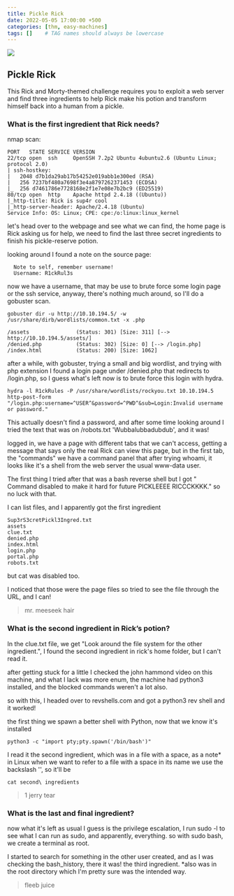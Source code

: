 ```yaml
---
title: Pickle Rick
date: 2022-05-05 17:00:00 +500
categories: [thm, easy-machines]
tags: []    # TAG names should always be lowercase
---
```


![](https://i.imgur.com/o9pyhyU.jpg)

## Pickle Rick

This Rick and Morty-themed challenge requires you to exploit a web server and find three ingredients to help Rick make his potion and transform himself back into a human from a pickle.


### What is the first ingredient that Rick needs?

nmap scan:
```
PORT   STATE SERVICE VERSION
22/tcp open  ssh     OpenSSH 7.2p2 Ubuntu 4ubuntu2.6 (Ubuntu Linux; protocol 2.0)
| ssh-hostkey: 
|   2048 d7b1da29ab17b54252e019abb1e300ed (RSA)
|   256 7237bf480a7698f3e4a8797262371453 (ECDSA)
|_  256 d7461786e7728168e2f1e7e08e7b2bc9 (ED25519)
80/tcp open  http    Apache httpd 2.4.18 ((Ubuntu))
|_http-title: Rick is sup4r cool
|_http-server-header: Apache/2.4.18 (Ubuntu)
Service Info: OS: Linux; CPE: cpe:/o:linux:linux_kernel
```

let's head over to the webpage and see what we can find, the home page is Rick asking us for help, we need to find the last three secret ingredients to finish his pickle-reserve potion.

looking around I found a note on the source page:
```
  Note to self, remember username!
  Username: R1ckRul3s
```

now we have a username, that may be use to brute force some login page or the ssh service, anyway, there's nothing much around, so I'll do a gobuster scan.

```terminal
gobuster dir -u http://10.10.194.5/ -w /usr/share/dirb/wordlists/common.txt -x .php
```

```
/assets               (Status: 301) [Size: 311] [--> http://10.10.194.5/assets/]
/denied.php           (Status: 302) [Size: 0] [--> /login.php]
/index.html           (Status: 200) [Size: 1062]
```
after a while, with gobuster, trying a small and big wordlist, and trying with php extension I found a login page under /denied.php that redirects to /login.php, so I guess what's left now is to brute force this login with hydra.

```terminal
hydra -l R1ckRules -P /usr/share/wordlists/rockyou.txt 10.10.194.5 http-post-form "/login.php:username=^USER^&password=^PWD^&sub=Login:Invalid username or password."
```

This actually doesn't find a password, and after some time looking around I tried the text that was on /robots.txt 'Wubbalubbadubdub', and it was!

logged in, we have a page with different tabs that we can't access, getting a message that says only the real Rick can view this page, but in the first tab, the "commands" we have a command panel that after trying whoami, it looks like it's a shell from the web server the usual www-data user.

The first thing I tried after that was a bash reverse shell but I got "
Command disabled to make it hard for future PICKLEEEE RICCCKKKK." so no luck with that.

I can list files, and I apparently got the first ingredient
```
Sup3rS3cretPickl3Ingred.txt
assets
clue.txt
denied.php
index.html
login.php
portal.php
robots.txt
```

but cat was disabled too.

I noticed that those were the page files so tried to see the file through the URL, and I can!

> mr. meeseek hair

### What is the second ingredient in Rick’s potion?

In the clue.txt file, we get "Look around the file system for the other ingredient.", I found the second ingredient in rick's home folder, but I can't read it.

after getting stuck for a little I checked the john hammond video on this machine, and what I lack was more enum, the machine had python3 installed, and the blocked commands weren't a lot also.

so with this, I headed over to revshells.com and got a python3 rev shell and it worked!

the first thing we spawn a better shell with Python, now that we know it's installed

```terminal
python3 -c "import pty;pty.spawn('/bin/bash')"
```

I read it the second ingredient, which was in a file with a space, as a note* in Linux when we want to refer to a file with a space in its name we use the backslash '\', so it'll be

```terminal
cat second\ ingredients
```

> 1 jerry tear

### What is the last and final ingredient?

now what it's left as usual I guess is the privilege escalation, I run sudo -l to see what I can run as sudo, and apparently, everything. so with sudo bash, we create a terminal as root.

I started to search for something in the other user created, and as I was checking the bash_history, there it was! the third ingredient. *also was in the root directory which I'm pretty sure was the intended way.

> fleeb juice
